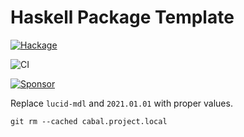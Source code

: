 # Haskell Package Template

[![Hackage](https://matrix.hackage.haskell.org/api/v2/packages/lucid-mdl/badge)](http://hackage.haskell.org/package/lucid-mdl)

![CI](https://github.com/kakkun61/lucid-mdl/workflows/main/badge.svg)

[![Sponsor](https://img.shields.io/badge/Sponsor-%E2%9D%A4-red?logo=GitHub)](https://github.com/sponsors/kakkun61)

Replace `lucid-mdl` and `2021.01.01` with proper values.

```
git rm --cached cabal.project.local
```
